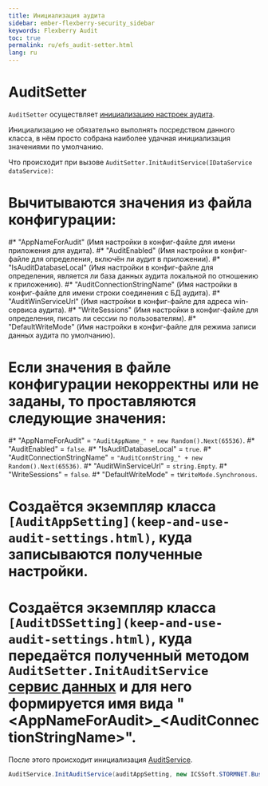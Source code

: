 ```yaml
---
title: Инициализация аудита
sidebar: ember-flexberry-security_sidebar
keywords: Flexberry Audit
toc: true
permalink: ru/efs_audit-setter.html
lang: ru
---
```



# AuditSetter
`AuditSetter` осуществляет [инициализацию настроек аудита](keep-and-use-audit-settings.html).

Инициализацию не обязательно выполнять посредством данного класса, в нём просто собрана наиболее удачная инициализация значениями по умолчанию.

Что происходит при вызове `AuditSetter.InitAuditService(IDataService dataService)`:
# Вычитываются значения из файла конфигурации:
#* "AppNameForAudit" (Имя настройки в конфиг-файле для имени приложения для аудита).
#* "AuditEnabled" (Имя настройки в конфиг-файле для определения, включён ли аудит в приложении).
#* "IsAuditDatabaseLocal" (Имя настройки в конфиг-файле для определения, является ли база данных аудита локальной по отношению к приложению).
#* "AuditConnectionStringName" (Имя настройки в конфиг-файле для имени строки соединения с БД аудита).
#* "AuditWinServiceUrl" (Имя настройки в конфиг-файле для адреса win-сервиса аудита).
#* "WriteSessions" (Имя настройки в конфиг-файле для определения, писать ли сессии по пользователям).
#* "DefaultWriteMode" (Имя настройки в конфиг-файле для режима записи данных аудита по умолчанию).
# Если значения в файле конфигурации некорректны или не заданы, то проставляются следующие значения:
#* "AppNameForAudit" = `"AuditAppName_" + new Random().Next(65536)`.
#* "AuditEnabled" = `false`.
#* "IsAuditDatabaseLocal" = `true`.
#* "AuditConnectionStringName" = `"AuditConnString_" + new Random().Next(65536)`.
#* "AuditWinServiceUrl" = `string.Empty`.
#* "WriteSessions" = `false`.
#* "DefaultWriteMode" = `tWriteMode.Synchronous`.
# Создаётся экземпляр класса `[AuditAppSetting](keep-and-use-audit-settings.html)`, куда записываются полученные настройки.
# Создаётся экземпляр класса `[AuditDSSetting](keep-and-use-audit-settings.html)`, куда передаётся полученный методом `AuditSetter.InitAuditService` [сервис данных](fo_sql-data-service.html) и для него формируется имя вида "&lt;AppNameForAudit&gt;_&lt;AuditConnectionStringName&gt;".

После этого происходит инициализация [AuditService](flexberry-audit-components.html).
```cs
AuditService.InitAuditService(auditAppSetting, new ICSSoft.STORMNET.Business.Audit.Audit());
```
